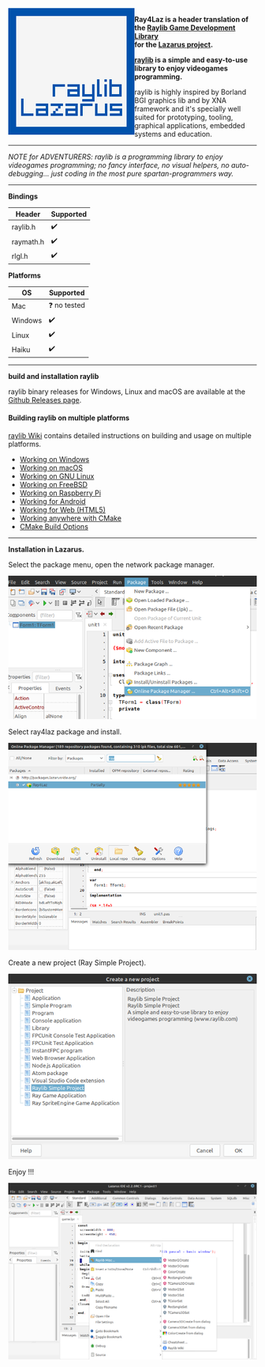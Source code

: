 <img align="left" src="binary/resources/ray4logo.png" width="256px">

**Ray4Laz is a header translation of the [Raylib Game Development Library](https://www.raylib.com/)  
for the [Lazarus project](https://www.lazarus-ide.org/).**

**[raylib](https://github.com/raysan5/raylib) is a simple and easy-to-use library to enjoy videogames programming.**

raylib is highly inspired by Borland BGI graphics lib and by XNA framework and it's specially well suited for prototyping, tooling, graphical applications, embedded systems and education.

---

 *NOTE for ADVENTURERS: raylib is a programming library to enjoy videogames programming; no fancy interface, no visual helpers, no auto-debugging... just coding in the most pure spartan-programmers way.*

---

**Bindings**

Header     | Supported          |
---------  | ------------------ |
raylib.h   | :heavy_check_mark: |
raymath.h  | :heavy_check_mark: |
rlgl.h     | :heavy_check_mark: |

**Platforms**

OS         | Supported          |
---------  | ------------------ |
Mac        | ❓ no tested|
Windows    | :heavy_check_mark: |
Linux      | :heavy_check_mark: |
Haiku      | :heavy_check_mark: |

---

**build and installation raylib**

raylib binary releases for Windows, Linux and macOS are available at the [Github Releases page](https://github.com/raysan5/raylib/releases).

#### Building raylib on multiple platforms

[raylib Wiki](https://github.com/raysan5/raylib/wiki#development-platforms) contains detailed instructions on building and usage on multiple platforms.

 - [Working on Windows](https://github.com/raysan5/raylib/wiki/Working-on-Windows)
 - [Working on macOS](https://github.com/raysan5/raylib/wiki/Working-on-macOS)
 - [Working on GNU Linux](https://github.com/raysan5/raylib/wiki/Working-on-GNU-Linux)
 - [Working on FreeBSD](https://github.com/raysan5/raylib/wiki/Working-on-FreeBSD)
 - [Working on Raspberry Pi](https://github.com/raysan5/raylib/wiki/Working-on-Raspberry-Pi)
 - [Working for Android](https://github.com/raysan5/raylib/wiki/Working-for-Android)
 - [Working for Web (HTML5)](https://github.com/raysan5/raylib/wiki/Working-for-Web-(HTML5))
 - [Working anywhere with CMake](https://github.com/raysan5/raylib/wiki/Working-with-CMake)
 - [CMake Build Options](https://github.com/raysan5/raylib/wiki/CMake-Build-Options)

---

**Installation in Lazarus.** 

Select the package menu, open the network package manager. 

![](https://raw.githubusercontent.com/GuvaCode/GuvaCode/main/ray4laz_img/1_openpkg.png)


Select ray4laz package and install. 

![](https://raw.githubusercontent.com/GuvaCode/GuvaCode/main/ray4laz_img/3_opm.png)

Create a new project (Ray Simple Project). 

![](https://raw.githubusercontent.com/GuvaCode/GuvaCode/main/ray4laz_img/2_newproject.png)

Enjoy !!!

![](https://raw.githubusercontent.com/GuvaCode/GuvaCode/main/ray4laz_img/4_enjoy.png)


